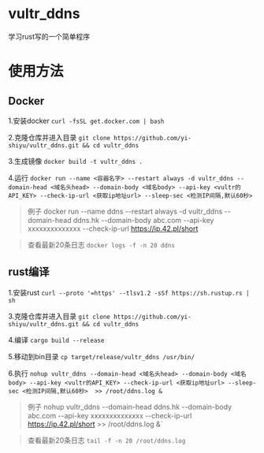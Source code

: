# vultr_ddns
学习rust写的一个简单程序

# 使用方法

## Docker

1.安装docker `curl -fsSL get.docker.com | bash`

2.克隆仓库并进入目录 `git clone https://github.com/yi-shiyu/vultr_ddns.git && cd vultr_ddns`

3.生成镜像 `docker build -t vultr_ddns .`

4.运行 `docker run --name <容器名字> --restart always -d vultr_ddns --domain-head <域名头head> --domain-body <域名body> --api-key <vultr的API_KEY> --check-ip-url <获取ip地址url> --sleep-sec <检测IP间隔,默认60秒>`

> 例子 docker run --name ddns --restart always -d vultr_ddns --domain-head ddns.hk --domain-body abc.com --api-key xxxxxxxxxxxxxx --check-ip-url https://ip.42.pl/short

> 查看最新20条日志 `docker logs -f -n 20 ddns`

## rust编译

1.安装rust `curl --proto '=https' --tlsv1.2 -sSf https://sh.rustup.rs | sh`

3.克隆仓库并进入目录 `git clone https://github.com/yi-shiyu/vultr_ddns.git && cd vultr_ddns`

4.编译 `cargo build --release`

5.移动到bin目录 `cp target/release/vultr_ddns /usr/bin/`

6.执行 `nohup vultr_ddns --domain-head <域名头head> --domain-body <域名body> --api-key <vultr的API_KEY> --check-ip-url <获取ip地址url> --sleep-sec <检测IP间隔,默认60秒>  >> /root/ddns.log &`

> 例子 nohup vultr_ddns --domain-head ddns.hk --domain-body abc.com --api-key xxxxxxxxxxxxxx --check-ip-url https://ip.42.pl/short >> /root/ddns.log &`

> 查看最新20条日志 `tail -f -n 20 /root/ddns.log`
